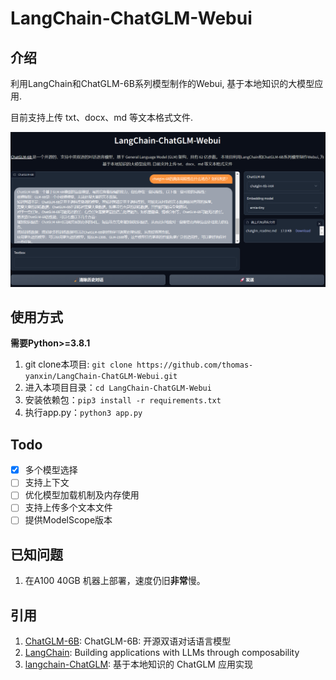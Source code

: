 # LangChain-ChatGLM-Webui

## 介绍

利用LangChain和ChatGLM-6B系列模型制作的Webui, 基于本地知识的大模型应用.

目前支持上传 txt、docx、md 等文本格式文件.

![](./img/demo.jpg)

## 使用方式

**需要Python>=3.8.1**
1. git clone本项目: `git clone https://github.com/thomas-yanxin/LangChain-ChatGLM-Webui.git`
2. 进入本项目目录：`cd LangChain-ChatGLM-Webui`
3. 安装依赖包：`pip3 install -r requirements.txt`
4. 执行app.py：`python3 app.py`

## Todo

* [x] 多个模型选择
* [ ] 支持上下文
* [ ] 优化模型加载机制及内存使用
* [ ] 支持上传多个文本文件
* [ ] 提供ModelScope版本

## 已知问题

1. 在A100 40GB 机器上部署，速度仍旧**非常**慢。

## 引用

1. [ChatGLM-6B](https://github.com/THUDM/ChatGLM-6B): ChatGLM-6B: 开源双语对话语言模型
2. [LangChain](https://github.com/hwchase17/langchain): Building applications with LLMs through composability
3. [langchain-ChatGLM](https://github.com/imClumsyPanda/langchain-ChatGLM): 基于本地知识的 ChatGLM 应用实现
